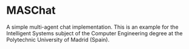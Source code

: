 # MASChat
A simple multi-agent chat implementation. This is an example for the Intelligent Systems subject of the Computer Engineering degree at the Polytechnic University of Madrid (Spain). 
